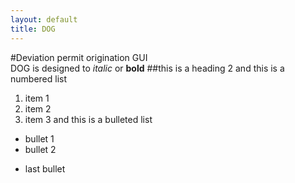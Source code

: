 ```yaml
---
layout: default
title: DOG
---
```

#Deviation permit origination GUI   
DOG is designed to *italic* or **bold** 
##this is a heading 2
and this is a numbered list
1. item 1
2. item 2
3. item 3
and this is a bulleted list
+ bullet 1
+ bullet 2
- last bullet

